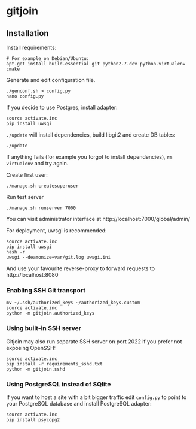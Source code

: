 # gitjoin

## Installation

Install requirements:

    # For example on Debian/Ubuntu:
    apt-get install build-essential git python2.7-dev python-virtualenv cmake

Generate and edit configuration file.

    ./genconf.sh > config.py
    nano config.py

If you decide to use Postgres, install adapter:

    source activate.inc
    pip install uwsgi

`./update` will install dependencies, build libgit2 and create DB tables:

    ./update

If anything fails (for example you forgot to install dependencies), `rm virtualenv`
and try again.

Create first user:

    ./manage.sh createsuperuser

Run test server

    ./manage.sh runserver 7000

You can visit administrator interface at http://localhost:7000/global/admin/

For deployment, uwsgi is recommended:

    source activate.inc
    pip install uwsgi
    hash -r
    uwsgi --deamonize=var/git.log uwsgi.ini

And use your favourite reverse-proxy to forward requests to http://localhost:8080

### Enabling SSH Git transport

    mv ~/.ssh/authorized_keys ~/authorized_keys.custom
    source activate.inc
    python -m gitjoin.authorized_keys

### Using built-in SSH server

Gitjoin may also run separate SSH server on port 2022 if you prefer not exposing OpenSSH:

    source activate.inc
    pip install -r requirements_sshd.txt
    python -m gitjoin.sshd

### Using PostgreSQL instead of SQlite

If you want to host a site with a bit bigger traffic edit `config.py` to point to
your PostgreSQL database and install PostgreSQL adapter:

    source activate.inc
    pip install psycopg2
